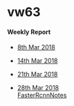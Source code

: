 # vw63

#### Weekly Report
- [8th Mar 2018](./WeeklySummary/Mar8.md)

- [14th Mar 2018](./WeeklySummary/Mar14.md)

- [21th Mar 2018](./WeeklySummary/Mar21.md)

- [28th Mar 2018](./WeeklySummary/Mar28.md) <br> [FasterRcnnNotes](./WeeklySummary/FasterRcnnNotes.md)
